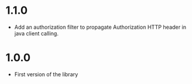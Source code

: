 # 1.1.0

* Add an authorization filter to propagate Authorization HTTP header in java client calling.

# 1.0.0

* First version of the library